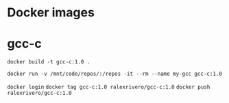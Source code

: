 
# Docker images

# gcc-c

`docker build -t gcc-c:1.0 .`

`docker run -v /mnt/code/repos/:/repos -it --rm --name my-gcc gcc-c:1.0`

`docker login`
`docker tag gcc-c:1.0 ralexrivero/gcc-c:1.0`
`docker push ralexrivero/gcc-c:1.0`
